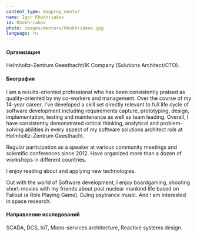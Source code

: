 ```yaml
---
content_type: magprog_mentor
name: Igor Khokhriakov
id: Khokhriakov
photo: images/mentors/Khokhriakov.jpg
language: ru
---
```


#### Организация
Helmholtz-Zentrum Geesthacht/IK Company (Solutions Architect/CTO).

#### Биография

I am a results-oriented professional who has been consistently praised as quality-oriented by my co-workers and management. Over the course of my 14-year career, I've developed a skill set directly relevant to full life cycle of software development including requirements capture, prototyping, design, implementation, testing and maintenance as well as team leading. Overall, I have consistently demonstrated critical thinking, analytical and problem-solving abilities in every aspect of my software solutions architect role at Helmholtz-Zentrum Geesthacht.

Regular participation as a speaker at various community meetings and scientific conferences since 2012. Have organized more than a dozen of workshops in different countries.

I enjoy reading about and applying new technologies.

Out with the world of Software development, I enjoy boardgaming, shooting short-movies with my friends about post nuclear mankind life based on Fallout (a Role Playing Game). DJing psytrance music. And I am interested in space research.

#### Направление исследований

SCADA, DCS, IoT, Micro-services architecture, Reactive systems design.
